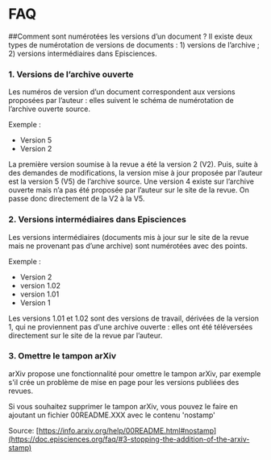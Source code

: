 # FAQ
##Comment sont numérotées les versions d’un document ?
Il existe deux types de numérotation de versions de documents : 1) versions de l’archive ; 2) versions intermédiaires 
dans Episciences.
### 1. Versions de l’archive ouverte
Les numéros de version d’un document correspondent aux versions proposées par l’auteur : elles suivent le schéma de numérotation de l’archive ouverte source.

Exemple :

   - Version 5
   - Version 2

La première version soumise à la revue a été la version 2 (V2). Puis, suite à des demandes de modifications, la version 
mise à jour proposée par l’auteur est la version 5 (V5) de l’archive source. Une version 4 existe sur l’archive ouverte 
mais n’a pas été proposée par l’auteur sur le site de la revue. On passe donc directement de la V2 à la V5.

### 2. Versions intermédiaires dans Episciences
Les versions intermédiaires (documents mis à jour sur le site de la revue mais ne provenant pas d’une archive) sont numérotées avec des points.

Exemple :

   - Version 2
   - version 1.02
   - version 1.01
   - Version 1

Les versions 1.01 et 1.02 sont des versions de travail, dérivées de la version 1, qui ne proviennent pas d’une archive ouverte : elles ont été téléversées directement sur le site de la revue par l’auteur.

### 3. Omettre le tampon arXiv

arXiv propose une fonctionnalité pour omettre le tampon arXiv, par exemple s'il crée un problème de mise en page pour les versions publiées des revues.

Si vous souhaitez supprimer le tampon arXiv, vous pouvez le faire en ajoutant un fichier 00README.XXX avec le contenu 'nostamp'

Source: [https://info.arxiv.org/help/00README.html#nostamp](https://doc.episciences.org/faq/#3-stopping-the-addition-of-the-arxiv-stamp)